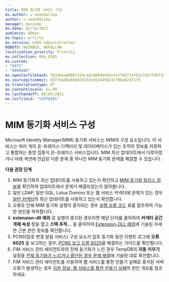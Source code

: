 ```yaml
---
title: MIM 동기화 서비스 구성
ms.author: v-smandalika
author: v-smandalika
manager: dansimp
ms.date: 02/19/2021
audience: Admin
ms.topic: article
ms.service: o365-administration
ROBOTS: NOINDEX, NOFOLLOW
localization_priority: Priority
ms.collection: Adm_O365
ms.custom:
- "8472"
- "9004688"
ms.openlocfilehash: f834bead0b6f22dcadc808d45dcefe7f6571ef62c74b7fd97355157ca49542af
ms.sourcegitcommit: b5f7da89a650d2915dc652449623c78be6247175
ms.translationtype: HT
ms.contentlocale: ko-KR
ms.lasthandoff: 08/05/2021
ms.locfileid: "53978491"
---
```

# <a name="configure-mim-sync-service"></a>MIM 동기화 서비스 구성

Microsoft Identity Manager(MIM) 동기화 서비스는 MIM의 구성 요소입니다. 이 서비스는 여러 개의 온-프레미스 디렉터리 및 데이터베이스가 있는 조직의 정보를 저장하고 통합하는 중앙 집중식 온-프레미스 서비스입니다. MIM 최신 업데이트에서 다루어졌거나 아래 섹션에 언급된 다른 문제 중 하나인 MIM 동기화 문제를 해결할 수 있습니다.

**다음 권장 단계**

1. MIM 동기화의 최신 업데이트를 사용하고 있는지 확인하고 [MIM 동기화 릴리스 정보](https://docs.microsoft.com/microsoft-identity-manager/reference/version-history)를 확인하여 업데이트에서 문제가 해결되었는지 알아봅니다.
2. 일반 LDAP, 일반 SQL, Lotus Domino 또는 웹 서비스 커넥터에 문제가 있는 경우 [일반 커넥터](https://docs.microsoft.com/microsoft-identity-manager/reference/microsoft-identity-manager-2016-connector-version-history)의 최신 업데이트를 사용하고 있는지 확인합니다.
3. 오류로 인해 MIM 동기화 실행이 중지되는 경우 [실행 오류 코드](https://docs.microsoft.com/microsoft-identity-manager/reference/maerrorcodes) 표를 참조하여 가능한 원인을 파악합니다.
4. **extension-dll 예외** 로 실행이 중지된 경우라면 해당 단어를 클릭하여 **커넥터 공간 개체 속성** 창을 열고 **스택 추적...** 을 클릭하여 [Extension-DLL 예외](https://social.technet.microsoft.com/wiki/contents/articles/7515.fim-troubleshooting-extension-dll-exception.aspx)에 기술된 자세한 근본 원인 정보를 확인합니다.
5. PCNS(암호 변경 알림 서비스) 구성 요소가 암호 동기화 동안 이벤트 로그에 **오류 6025** 를 보고하는 경우, [PCNS 보고 오류 6025](https://social.technet.microsoft.com/wiki/contents/articles/4159.pcns-troubleshooting-event-id-6025.aspx)를 해결하는 가이드를 확인합니다.
6. FIM 서비스 관리 에이전트와의 전체 동기화가 느린 경우 TempDB의 **자동 키우기** 설정을 [전체 동기화가 느리거나 중단된 경우 문제 해결](https://social.technet.microsoft.com/wiki/contents/articles/14713.troubleshooting-fim-performance-slow-or-hanging-full-synchronization.aspx)에 기술된 대로 확인합니다.
7. FIM 서비스 관리 에이전트를 사용하여 웹 서비스를 통한 만들기 실패로 중지된 서버 오류가 발생하는 경우 [지원 정보: 웹 서비스를 통한 만들기 실패](https://docs.microsoft.com/archive/blogs/iamsupport/support-info-fimma-failed-creation-via-web-services)의 원인 개요를 참조하세요.

